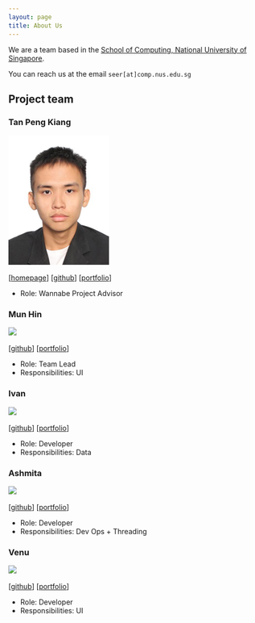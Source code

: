 ```yaml
---
layout: page
title: About Us
---
```


We are a team based in the [School of Computing, National University of Singapore](https://www.comp.nus.edu.sg).

You can reach us at the email `seer[at]comp.nus.edu.sg`

## Project team

### Tan Peng Kiang

<img src="images/thepeekayy.png" width="200px">

[[homepage](http://www.comp.nus.edu.sg/~damithch)]
[[github](https://github.com/ThePeeKayy)]
[[portfolio](team/thepeekayy.md)]

* Role: Wannabe Project Advisor

### Mun Hin

<img src="images/johndoe.png" width="200px">

[[github](http://github.com/johndoe)]
[[portfolio](team/thepeekayy.md)]

* Role: Team Lead
* Responsibilities: UI

### Ivan

<img src="images/johndoe.png" width="200px">

[[github](http://github.com/johndoe)] [[portfolio](team/thepeekayy.md)]

* Role: Developer
* Responsibilities: Data

### Ashmita

<img src="images/johndoe.png" width="200px">

[[github](http://github.com/johndoe)]
[[portfolio](team/thepeekayy.md)]

* Role: Developer
* Responsibilities: Dev Ops + Threading

### Venu

<img src="images/johndoe.png" width="200px">

[[github](http://github.com/johndoe)]
[[portfolio](team/thepeekayy.md)]

* Role: Developer
* Responsibilities: UI